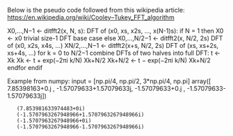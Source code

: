 Below is the pseudo code followed from this wikipedia article: https://en.wikipedia.org/wiki/Cooley–Tukey_FFT_algorithm

X0,...,N−1 ← ditfft2(x, N, s):             DFT of (x0, xs, x2s, ..., x(N-1)s):
    if N = 1 then
        X0 ← x0                                      trivial size-1 DFT base case
    else
        X0,...,N/2−1 ← ditfft2(x, N/2, 2s)             DFT of (x0, x2s, x4s, ...)
        XN/2,...,N−1 ← ditfft2(x+s, N/2, 2s)           DFT of (xs, xs+2s, xs+4s, ...)
        for k = 0 to N/2−1                           combine DFTs of two halves into full DFT:
            t ← Xk
            Xk ← t + exp(−2πi k/N) Xk+N/2
            Xk+N/2 ← t − exp(−2πi k/N) Xk+N/2
        endfor
    endif

Example from numpy:
input = [np.pi/4, np.pi/2, 3*np.pi/4, np.pi]
array([ 7.85398163+0.j        , -1.57079633+1.57079633j,
       -1.57079633+0.j        , -1.57079633-1.57079633j])

       (7.853981633974483+0i)
       (-1.5707963267948966+1.5707963267948966i)
       (-1.5707963267948966+0i)
       (-1.5707963267948966-1.5707963267948966i)
